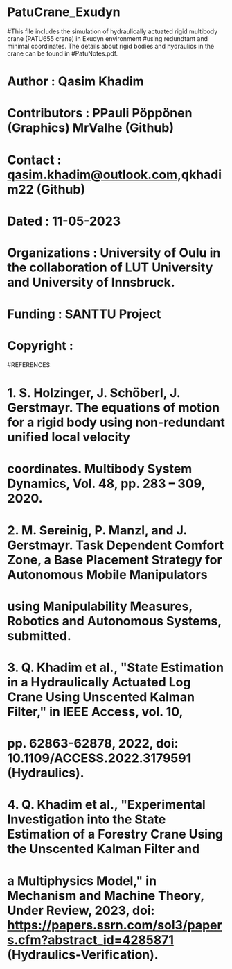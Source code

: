 # PatuCrane_Exudyn
#This file includes the simulation of hydraulically actuated rigid multibody crane (PATU655 crane) in Exudyn environment 
#using redundtant and minimal coordinates. The details about rigid bodies and hydraulics in the crane can be found in 
#PatuNotes.pdf.  

# Author            : Qasim Khadim
# Contributors      : PPauli Pöppönen (Graphics) MrValhe (Github) 
# Contact           : qasim.khadim@outlook.com,qkhadim22 (Github)
# Dated             : 11-05-2023
# Organizations     : University of Oulu in the collaboration of LUT University and University of Innsbruck.
# Funding           : SANTTU Project
# Copyright         :




#REFERENCES:
# 1. S. Holzinger, J. Schöberl, J. Gerstmayr. The equations of motion for a rigid body using non-redundant unified local velocity 
#    coordinates. Multibody System Dynamics, Vol. 48, pp. 283 – 309, 2020. 
# 2. M. Sereinig, P. Manzl, and J. Gerstmayr. Task Dependent Comfort Zone, a Base Placement Strategy for Autonomous Mobile Manipulators 
#    using Manipulability Measures, Robotics and Autonomous Systems, submitted.
# 3. Q. Khadim et al., "State Estimation in a Hydraulically Actuated Log Crane Using Unscented Kalman Filter," in IEEE Access, vol. 10, 
#    pp. 62863-62878, 2022, doi: 10.1109/ACCESS.2022.3179591 (Hydraulics).
# 4. Q. Khadim et al., "Experimental Investigation into the State Estimation of a Forestry Crane Using the Unscented Kalman Filter and
#    a Multiphysics Model," in Mechanism and Machine Theory, Under Review, 2023, doi: https://papers.ssrn.com/sol3/papers.cfm?abstract_id=4285871 (Hydraulics-Verification).